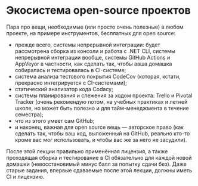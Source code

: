 # Экосистема open-source проектов

Пара про вещи, необходимые (или просто очень полезные) в любом проекте, на примере инструментов, бесплатных для open source:

- прежде всего, системы непрерывной интеграции: будет рассмотрена сборка из консоли и работа с .NET CLI, системы непрерывной интеграции вообще, системы GitHub Actions и AppVeyor в частности, как сделать так, чтобы ваша домашка собиралась и тестировалась в CI-системе;
- система анализа тестового покрытия CodeCov (которая, кстати, прекрасно интегрируется с CI-системами);
- статический анализатор кода Codacy;
- системы планирования и слежения за ходом проекта: Trello и Pivotal Tracker (очень рекомендую потом, на учебных практиках и летней школе, но может быть полезно и для тайм-менеджмента в течение семестра);
- что из этого умеет сам GitHub;
- и наконец, важная для open source вещь — авторское право (как сделать так, чтобы ваш код, выложенный на GitHub, реально кто-то кроме вас мог использовать, и чтобы вас же за него не засудили).

После этой лекции правильно применённая лицензия, а также проходящая сборка и тестирование в CI обязательно для каждой новой домашки (невосстановимый минус балл за попытку сдачи без). Даже старые задания, впервые сдаваемые после этой лекции, должны иметь CI и лицензию.